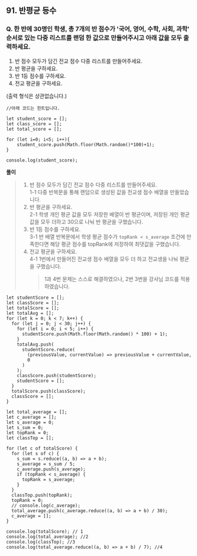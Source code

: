 ## 91. 반평균 등수

### Q. 한 반에 30명인 학생, 총 7개의 반 점수가 '국어, 영어, 수학, 사회, 과학' 순서로 있는 다중 리스트를 랜덤 한 값으로 만들어주시고 아래 값을 모두 출력하세요.

1. 반 점수 모두가 담긴 전교 점수 다중 리스트를 만들어주세요.
2. 반 평균을 구하세요.
3. 반 1등 점수를 구하세요.
4. 전교 평균을 구하세요.

(출력 형식은 상관없습니다.)

```
//아래 코드는 힌트입니다.

let student_score = [];
let class_score = [];
let total_score = [];

for (let i=0; i<5; i++){
    student_score.push(Math.floor(Math.random()*100)+1);
}

console.log(student_score);
```

**풀이**

> 1.  반 점수 모두가 담긴 전교 점수 다중 리스트를 만들어주세요.  
>     1-1 다중 반복문을 통해 랜덤으로 생성된 값을 전교생 점수 배열을 만들었습니다.
> 2.  반 평균을 구하세요.  
>     2-1 학생 개인 평균 값을 모두 저장한 배열이 반 평균이며, 저장된 개인 평균 값을 모두 더하고 30으로 나눠 반 평균을 구했습니다.
> 3.  반 1등 점수를 구하세요.  
>     3-1 반 배열 반복문에서 학생 평균 점수가 `topRank < s_average` 조건에 만족한다면 해당 평균 점수를 topRank에 저장하여 최댓값을 구했습니다.
> 4.  전교 평균을 구하세요.  
>      4-1 1번에서 만들어진 전교생 점수 배열을 모두 더 하고 전교생을 나눠 평균을 구했습니다.
>     > 1과 4번 문제는 스스로 해결하였으나, 2번 3번을 강사님 코드를 적용하였습니다.

```
let studentScore = [];
let classScore = [];
let totalScore = [];
let totalAvg = [];
for (let k = 0; k < 7; k++) {
  for (let j = 0; j < 30; j++) {
    for (let i = 0; i < 5; i++) {
      studentScore.push(Math.floor(Math.random() * 100) + 1);
    }
    totalAvg.push(
      studentScore.reduce(
        (previousValue, currentValue) => previousValue + currentValue,
        0
      )
    );
    classScore.push(studentScore);
    studentScore = [];
  }
  totalScore.push(classScore);
  classScore = [];
}

let total_average = [];
let c_average = [];
let s_average = 0;
let s_sum = 0;
let topRank = 0;
let classTop = [];

for (let c of totalScore) {
  for (let s of c) {
    s_sum = s.reduce((a, b) => a + b);
    s_average = s_sum / 5;
    c_average.push(s_average);
    if (topRank < s_average) {
      topRank = s_average;
    }
  }
  classTop.push(topRank);
  topRank = 0;
  // console.log(c_average);
  total_average.push(c_average.reduce((a, b) => a + b) / 30);
  c_average = [];
}

console.log(totalScore); // 1
console.log(total_average); //2
console.log(classTop); //3
console.log(total_average.reduce((a, b) => a + b) / 7); //4
```
